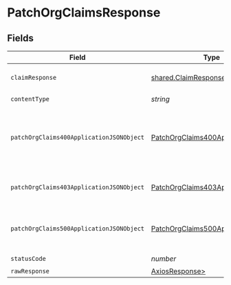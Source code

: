 # PatchOrgClaimsResponse


## Fields

| Field                                                                                           | Type                                                                                            | Required                                                                                        | Description                                                                                     |
| ----------------------------------------------------------------------------------------------- | ----------------------------------------------------------------------------------------------- | ----------------------------------------------------------------------------------------------- | ----------------------------------------------------------------------------------------------- |
| `claimResponse`                                                                                 | [shared.ClaimResponse](../../models/shared/claimresponse.md)                                    | :heavy_minus_sign:                                                                              | Claims successfully patched.                                                                    |
| `contentType`                                                                                   | *string*                                                                                        | :heavy_check_mark:                                                                              | N/A                                                                                             |
| `patchOrgClaims400ApplicationJSONObject`                                                        | [PatchOrgClaims400ApplicationJSON](../../models/operations/patchorgclaims400applicationjson.md) | :heavy_minus_sign:                                                                              | The request is malformed (e.g, a given path parameter is invalid)<br/>                          |
| `patchOrgClaims403ApplicationJSONObject`                                                        | [PatchOrgClaims403ApplicationJSON](../../models/operations/patchorgclaims403applicationjson.md) | :heavy_minus_sign:                                                                              | The user is forbidden from making this request<br/>                                             |
| `patchOrgClaims500ApplicationJSONObject`                                                        | [PatchOrgClaims500ApplicationJSON](../../models/operations/patchorgclaims500applicationjson.md) | :heavy_minus_sign:                                                                              | Something unexpected happened on the server.                                                    |
| `statusCode`                                                                                    | *number*                                                                                        | :heavy_check_mark:                                                                              | N/A                                                                                             |
| `rawResponse`                                                                                   | [AxiosResponse>](https://axios-http.com/docs/res_schema)                                        | :heavy_minus_sign:                                                                              | N/A                                                                                             |
